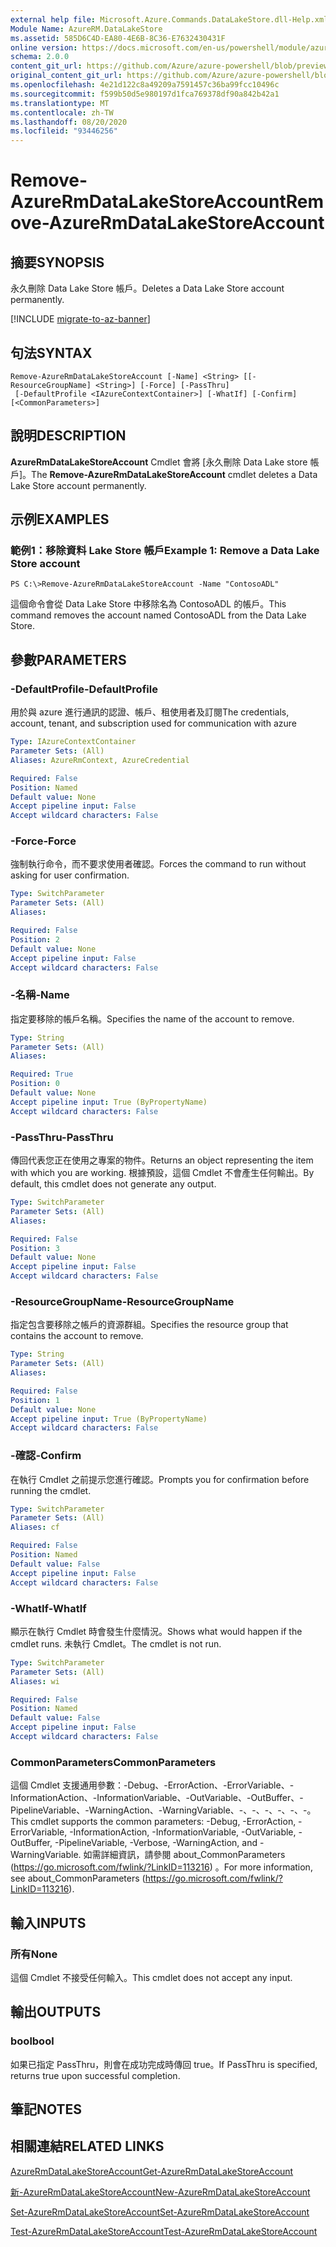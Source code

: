 ```yaml
---
external help file: Microsoft.Azure.Commands.DataLakeStore.dll-Help.xml
Module Name: AzureRM.DataLakeStore
ms.assetid: 585D6C4D-EA80-4E6B-8C36-E7632430431F
online version: https://docs.microsoft.com/en-us/powershell/module/azurerm.datalakestore/remove-azurermdatalakestoreaccount
schema: 2.0.0
content_git_url: https://github.com/Azure/azure-powershell/blob/preview/src/ResourceManager/DataLakeStore/Commands.DataLakeStore/help/Remove-AzureRmDataLakeStoreAccount.md
original_content_git_url: https://github.com/Azure/azure-powershell/blob/preview/src/ResourceManager/DataLakeStore/Commands.DataLakeStore/help/Remove-AzureRmDataLakeStoreAccount.md
ms.openlocfilehash: 4e21d122c8a49209a7591457c36ba99fcc10496c
ms.sourcegitcommit: f599b50d5e980197d1fca769378df90a842b42a1
ms.translationtype: MT
ms.contentlocale: zh-TW
ms.lasthandoff: 08/20/2020
ms.locfileid: "93446256"
---
```

# <span data-ttu-id="6e053-101">Remove-AzureRmDataLakeStoreAccount</span><span class="sxs-lookup"><span data-stu-id="6e053-101">Remove-AzureRmDataLakeStoreAccount</span></span>

## <span data-ttu-id="6e053-102">摘要</span><span class="sxs-lookup"><span data-stu-id="6e053-102">SYNOPSIS</span></span>
<span data-ttu-id="6e053-103">永久刪除 Data Lake Store 帳戶。</span><span class="sxs-lookup"><span data-stu-id="6e053-103">Deletes a Data Lake Store account permanently.</span></span>

[!INCLUDE [migrate-to-az-banner](../../includes/migrate-to-az-banner.md)]

## <span data-ttu-id="6e053-104">句法</span><span class="sxs-lookup"><span data-stu-id="6e053-104">SYNTAX</span></span>

```
Remove-AzureRmDataLakeStoreAccount [-Name] <String> [[-ResourceGroupName] <String>] [-Force] [-PassThru]
 [-DefaultProfile <IAzureContextContainer>] [-WhatIf] [-Confirm] [<CommonParameters>]
```

## <span data-ttu-id="6e053-105">說明</span><span class="sxs-lookup"><span data-stu-id="6e053-105">DESCRIPTION</span></span>
<span data-ttu-id="6e053-106">**AzureRmDataLakeStoreAccount** Cmdlet 會將 [永久刪除 Data Lake store 帳戶]。</span><span class="sxs-lookup"><span data-stu-id="6e053-106">The **Remove-AzureRmDataLakeStoreAccount** cmdlet deletes a Data Lake Store account permanently.</span></span>

## <span data-ttu-id="6e053-107">示例</span><span class="sxs-lookup"><span data-stu-id="6e053-107">EXAMPLES</span></span>

### <span data-ttu-id="6e053-108">範例1：移除資料 Lake Store 帳戶</span><span class="sxs-lookup"><span data-stu-id="6e053-108">Example 1: Remove a Data Lake Store account</span></span>
```
PS C:\>Remove-AzureRmDataLakeStoreAccount -Name "ContosoADL"
```

<span data-ttu-id="6e053-109">這個命令會從 Data Lake Store 中移除名為 ContosoADL 的帳戶。</span><span class="sxs-lookup"><span data-stu-id="6e053-109">This command removes the account named ContosoADL from the Data Lake Store.</span></span>

## <span data-ttu-id="6e053-110">參數</span><span class="sxs-lookup"><span data-stu-id="6e053-110">PARAMETERS</span></span>

### <span data-ttu-id="6e053-111">-DefaultProfile</span><span class="sxs-lookup"><span data-stu-id="6e053-111">-DefaultProfile</span></span>
<span data-ttu-id="6e053-112">用於與 azure 進行通訊的認證、帳戶、租使用者及訂閱</span><span class="sxs-lookup"><span data-stu-id="6e053-112">The credentials, account, tenant, and subscription used for communication with azure</span></span>

```yaml
Type: IAzureContextContainer
Parameter Sets: (All)
Aliases: AzureRmContext, AzureCredential

Required: False
Position: Named
Default value: None
Accept pipeline input: False
Accept wildcard characters: False
```

### <span data-ttu-id="6e053-113">-Force</span><span class="sxs-lookup"><span data-stu-id="6e053-113">-Force</span></span>
<span data-ttu-id="6e053-114">強制執行命令，而不要求使用者確認。</span><span class="sxs-lookup"><span data-stu-id="6e053-114">Forces the command to run without asking for user confirmation.</span></span>

```yaml
Type: SwitchParameter
Parameter Sets: (All)
Aliases: 

Required: False
Position: 2
Default value: None
Accept pipeline input: False
Accept wildcard characters: False
```

### <span data-ttu-id="6e053-115">-名稱</span><span class="sxs-lookup"><span data-stu-id="6e053-115">-Name</span></span>
<span data-ttu-id="6e053-116">指定要移除的帳戶名稱。</span><span class="sxs-lookup"><span data-stu-id="6e053-116">Specifies the name of the account to remove.</span></span>

```yaml
Type: String
Parameter Sets: (All)
Aliases: 

Required: True
Position: 0
Default value: None
Accept pipeline input: True (ByPropertyName)
Accept wildcard characters: False
```

### <span data-ttu-id="6e053-117">-PassThru</span><span class="sxs-lookup"><span data-stu-id="6e053-117">-PassThru</span></span>
<span data-ttu-id="6e053-118">傳回代表您正在使用之專案的物件。</span><span class="sxs-lookup"><span data-stu-id="6e053-118">Returns an object representing the item with which you are working.</span></span>
<span data-ttu-id="6e053-119">根據預設，這個 Cmdlet 不會產生任何輸出。</span><span class="sxs-lookup"><span data-stu-id="6e053-119">By default, this cmdlet does not generate any output.</span></span>

```yaml
Type: SwitchParameter
Parameter Sets: (All)
Aliases: 

Required: False
Position: 3
Default value: None
Accept pipeline input: False
Accept wildcard characters: False
```

### <span data-ttu-id="6e053-120">-ResourceGroupName</span><span class="sxs-lookup"><span data-stu-id="6e053-120">-ResourceGroupName</span></span>
<span data-ttu-id="6e053-121">指定包含要移除之帳戶的資源群組。</span><span class="sxs-lookup"><span data-stu-id="6e053-121">Specifies the resource group that contains the account to remove.</span></span>

```yaml
Type: String
Parameter Sets: (All)
Aliases: 

Required: False
Position: 1
Default value: None
Accept pipeline input: True (ByPropertyName)
Accept wildcard characters: False
```

### <span data-ttu-id="6e053-122">-確認</span><span class="sxs-lookup"><span data-stu-id="6e053-122">-Confirm</span></span>
<span data-ttu-id="6e053-123">在執行 Cmdlet 之前提示您進行確認。</span><span class="sxs-lookup"><span data-stu-id="6e053-123">Prompts you for confirmation before running the cmdlet.</span></span>

```yaml
Type: SwitchParameter
Parameter Sets: (All)
Aliases: cf

Required: False
Position: Named
Default value: False
Accept pipeline input: False
Accept wildcard characters: False
```

### <span data-ttu-id="6e053-124">-WhatIf</span><span class="sxs-lookup"><span data-stu-id="6e053-124">-WhatIf</span></span>
<span data-ttu-id="6e053-125">顯示在執行 Cmdlet 時會發生什麼情況。</span><span class="sxs-lookup"><span data-stu-id="6e053-125">Shows what would happen if the cmdlet runs.</span></span>
<span data-ttu-id="6e053-126">未執行 Cmdlet。</span><span class="sxs-lookup"><span data-stu-id="6e053-126">The cmdlet is not run.</span></span>

```yaml
Type: SwitchParameter
Parameter Sets: (All)
Aliases: wi

Required: False
Position: Named
Default value: False
Accept pipeline input: False
Accept wildcard characters: False
```

### <span data-ttu-id="6e053-127">CommonParameters</span><span class="sxs-lookup"><span data-stu-id="6e053-127">CommonParameters</span></span>
<span data-ttu-id="6e053-128">這個 Cmdlet 支援通用參數：-Debug、-ErrorAction、-ErrorVariable、-InformationAction、-InformationVariable、-OutVariable、-OutBuffer、-PipelineVariable、-WarningAction、-WarningVariable、-、-、-、-、-、-。</span><span class="sxs-lookup"><span data-stu-id="6e053-128">This cmdlet supports the common parameters: -Debug, -ErrorAction, -ErrorVariable, -InformationAction, -InformationVariable, -OutVariable, -OutBuffer, -PipelineVariable, -Verbose, -WarningAction, and -WarningVariable.</span></span> <span data-ttu-id="6e053-129">如需詳細資訊，請參閱 about_CommonParameters (https://go.microsoft.com/fwlink/?LinkID=113216) 。</span><span class="sxs-lookup"><span data-stu-id="6e053-129">For more information, see about_CommonParameters (https://go.microsoft.com/fwlink/?LinkID=113216).</span></span>

## <span data-ttu-id="6e053-130">輸入</span><span class="sxs-lookup"><span data-stu-id="6e053-130">INPUTS</span></span>

### <span data-ttu-id="6e053-131">所有</span><span class="sxs-lookup"><span data-stu-id="6e053-131">None</span></span>
<span data-ttu-id="6e053-132">這個 Cmdlet 不接受任何輸入。</span><span class="sxs-lookup"><span data-stu-id="6e053-132">This cmdlet does not accept any input.</span></span>

## <span data-ttu-id="6e053-133">輸出</span><span class="sxs-lookup"><span data-stu-id="6e053-133">OUTPUTS</span></span>

### <span data-ttu-id="6e053-134">bool</span><span class="sxs-lookup"><span data-stu-id="6e053-134">bool</span></span>
<span data-ttu-id="6e053-135">如果已指定 PassThru，則會在成功完成時傳回 true。</span><span class="sxs-lookup"><span data-stu-id="6e053-135">If PassThru is specified, returns true upon successful completion.</span></span>

## <span data-ttu-id="6e053-136">筆記</span><span class="sxs-lookup"><span data-stu-id="6e053-136">NOTES</span></span>

## <span data-ttu-id="6e053-137">相關連結</span><span class="sxs-lookup"><span data-stu-id="6e053-137">RELATED LINKS</span></span>

[<span data-ttu-id="6e053-138">AzureRmDataLakeStoreAccount</span><span class="sxs-lookup"><span data-stu-id="6e053-138">Get-AzureRmDataLakeStoreAccount</span></span>](./Get-AzureRmDataLakeStoreAccount.md)

[<span data-ttu-id="6e053-139">新-AzureRmDataLakeStoreAccount</span><span class="sxs-lookup"><span data-stu-id="6e053-139">New-AzureRmDataLakeStoreAccount</span></span>](./New-AzureRmDataLakeStoreAccount.md)

[<span data-ttu-id="6e053-140">Set-AzureRmDataLakeStoreAccount</span><span class="sxs-lookup"><span data-stu-id="6e053-140">Set-AzureRmDataLakeStoreAccount</span></span>](./Set-AzureRmDataLakeStoreAccount.md)

[<span data-ttu-id="6e053-141">Test-AzureRmDataLakeStoreAccount</span><span class="sxs-lookup"><span data-stu-id="6e053-141">Test-AzureRmDataLakeStoreAccount</span></span>](./Test-AzureRmDataLakeStoreAccount.md)



